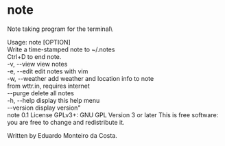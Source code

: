 # note
Note taking program for the terminal\

Usage: note [OPTION]\
Write a time-stamped note to ~/.notes\
Ctrl+D to end note.\
 -v, --view         view notes\
 -e, --edit         edit notes with vim\
 -w, --weather      add weather and location info to note\
                    from wttr.in, requires internet\
     --purge        delete all notes\
 -h, --help         display this help menu\
     --version      display version"\
note 0.1
License GPLv3+: GNU GPL Version 3 or later
This is free software: you are free to change and redistribute it.

Written by Eduardo Monteiro da Costa.
